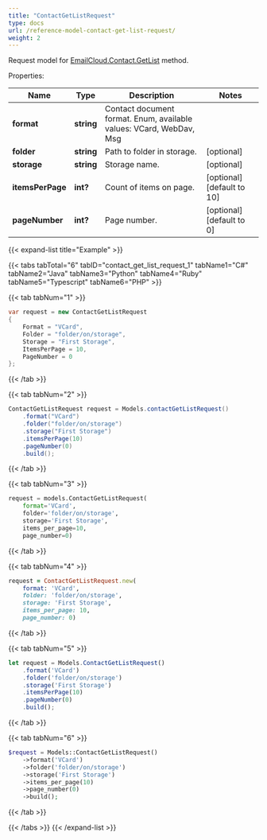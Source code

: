 ```yaml
---
title: "ContactGetListRequest"
type: docs
url: /reference-model-contact-get-list-request/
weight: 2
---
```


Request model for [EmailCloud.Contact.GetList](/email/reference-contact-api/#getlist) method.

Properties:

Name | Type | Description | Notes
---- | ---- | ----------- | -----
**format** |**string**|Contact document format. Enum, available values: VCard, WebDav, Msg |
**folder** |**string**|Path to folder in storage. |[optional] 
**storage** |**string**|Storage name. |[optional] 
**itemsPerPage** |**int?**|Count of items on page. |[optional] [default to 10]
**pageNumber** |**int?**|Page number. |[optional] [default to 0]

{{< expand-list title="Example" >}}

{{< tabs tabTotal="6" tabID="contact_get_list_request_1" tabName1="C#" tabName2="Java" tabName3="Python" tabName4="Ruby" tabName5="Typescript" tabName6="PHP" >}}

{{< tab tabNum="1" >}}

```csharp
var request = new ContactGetListRequest
{ 
    Format = "VCard",
    Folder = "folder/on/storage",
    Storage = "First Storage",
    ItemsPerPage = 10,
    PageNumber = 0
};
```

{{< /tab >}}

{{< tab tabNum="2" >}}

```java
ContactGetListRequest request = Models.contactGetListRequest()
    .format("VCard")
    .folder("folder/on/storage")
    .storage("First Storage")
    .itemsPerPage(10)
    .pageNumber(0)
    .build();
```

{{< /tab >}}

{{< tab tabNum="3" >}}

```python
request = models.ContactGetListRequest(
    format='VCard',
    folder='folder/on/storage',
    storage='First Storage',
    items_per_page=10,
    page_number=0)
```

{{< /tab >}}

{{< tab tabNum="4" >}}

```ruby
request = ContactGetListRequest.new(
    format: 'VCard',
    folder: 'folder/on/storage',
    storage: 'First Storage',
    items_per_page: 10,
    page_number: 0)
```

{{< /tab >}}

{{< tab tabNum="5" >}}

```typescript
let request = Models.ContactGetListRequest()
    .format('VCard')
    .folder('folder/on/storage')
    .storage('First Storage')
    .itemsPerPage(10)
    .pageNumber(0)
    .build();
```

{{< /tab >}}

{{< tab tabNum="6" >}}

```php
$request = Models::ContactGetListRequest()
    ->format('VCard')
    ->folder('folder/on/storage')
    ->storage('First Storage')
    ->items_per_page(10)
    ->page_number(0)
    ->build();
```

{{< /tab >}}

{{< /tabs >}}
{{< /expand-list >}}

